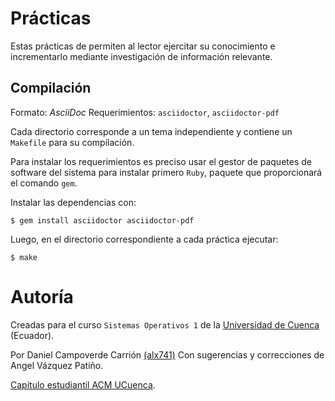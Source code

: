 # Prácticas

Estas prácticas de permiten al lector ejercitar su conocimiento e incrementarlo
mediante investigación de información relevante.

## Compilación

Formato: *AsciiDoc*
Requerimientos: `asciidoctor`, `asciidoctor-pdf`

Cada directorio corresponde a un tema independiente y contiene un `Makefile`
para su compilación.

Para instalar los requerimientos es preciso usar el gestor de paquetes de
software del sistema para instalar primero `Ruby`, paquete que proporcionará el
comando `gem`.

Instalar las dependencias con:

    $ gem install asciidoctor asciidoctor-pdf


Luego, en el directorio correspondiente a cada práctica ejecutar:

    $ make


# Autoría

Creadas para el curso `Sistemas Operativos 1` de la [Universidad de
Cuenca](http://www.ucuenca.edu.ec/) (Ecuador).

Por Daniel Campoverde Carrión [(alx741)](https://github.com/alx741)
Con sugerencias y correcciones de Angel Vázquez Patiño.

[Capitulo estudiantil ACM UCuenca](http://ucuenca.acm.org/).
